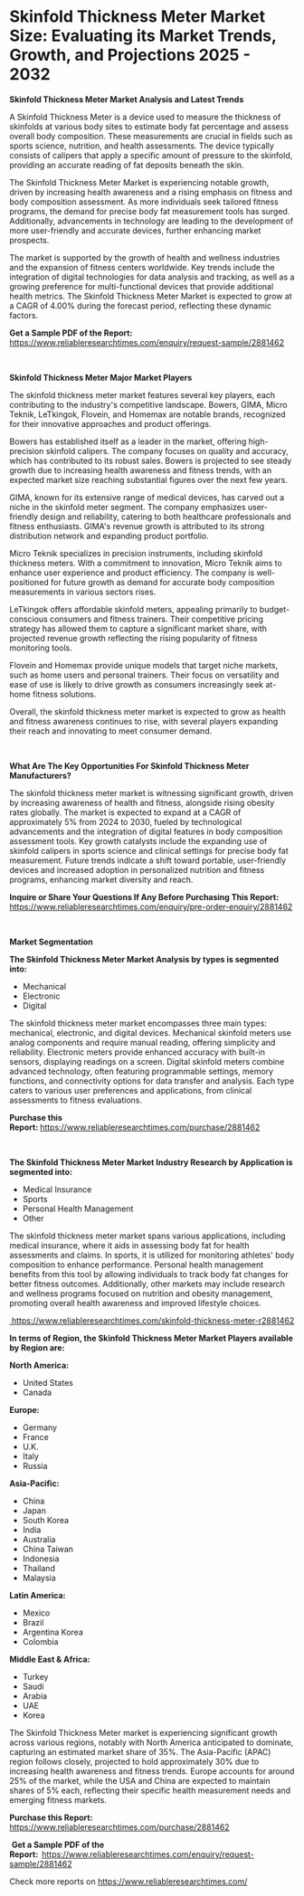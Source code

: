 <p><h1>Skinfold Thickness Meter Market Size: Evaluating its Market Trends, Growth, and Projections 2025 - 2032</h1></p><p><strong>Skinfold Thickness Meter Market Analysis and Latest Trends</strong></p>
<p><p>A Skinfold Thickness Meter is a device used to measure the thickness of skinfolds at various body sites to estimate body fat percentage and assess overall body composition. These measurements are crucial in fields such as sports science, nutrition, and health assessments. The device typically consists of calipers that apply a specific amount of pressure to the skinfold, providing an accurate reading of fat deposits beneath the skin.</p><p>The Skinfold Thickness Meter Market is experiencing notable growth, driven by increasing health awareness and a rising emphasis on fitness and body composition assessment. As more individuals seek tailored fitness programs, the demand for precise body fat measurement tools has surged. Additionally, advancements in technology are leading to the development of more user-friendly and accurate devices, further enhancing market prospects.</p><p>The market is supported by the growth of health and wellness industries and the expansion of fitness centers worldwide. Key trends include the integration of digital technologies for data analysis and tracking, as well as a growing preference for multi-functional devices that provide additional health metrics. The Skinfold Thickness Meter Market is expected to grow at a CAGR of 4.00% during the forecast period, reflecting these dynamic factors.</p></p>
<p><strong>Get a Sample PDF of the Report:&nbsp;</strong> <a href="https://www.reliableresearchtimes.com/enquiry/request-sample/2881462?utm_campaign=3011&utm_medium=2&utm_source=Github&utm_content=ia&utm_term=12032025&utm_id=skinfold-thickness-meter">https://www.reliableresearchtimes.com/enquiry/request-sample/2881462</a></p>
<p>&nbsp;</p>
<p><strong>Skinfold Thickness Meter Major Market Players</strong></p>
<p><p>The skinfold thickness meter market features several key players, each contributing to the industry's competitive landscape. Bowers, GIMA, Micro Teknik, LeTkingok, Flovein, and Homemax are notable brands, recognized for their innovative approaches and product offerings.</p><p>Bowers has established itself as a leader in the market, offering high-precision skinfold calipers. The company focuses on quality and accuracy, which has contributed to its robust sales. Bowers is projected to see steady growth due to increasing health awareness and fitness trends, with an expected market size reaching substantial figures over the next few years.</p><p>GIMA, known for its extensive range of medical devices, has carved out a niche in the skinfold meter segment. The company emphasizes user-friendly design and reliability, catering to both healthcare professionals and fitness enthusiasts. GIMA's revenue growth is attributed to its strong distribution network and expanding product portfolio.</p><p>Micro Teknik specializes in precision instruments, including skinfold thickness meters. With a commitment to innovation, Micro Teknik aims to enhance user experience and product efficiency. The company is well-positioned for future growth as demand for accurate body composition measurements in various sectors rises.</p><p>LeTkingok offers affordable skinfold meters, appealing primarily to budget-conscious consumers and fitness trainers. Their competitive pricing strategy has allowed them to capture a significant market share, with projected revenue growth reflecting the rising popularity of fitness monitoring tools.</p><p>Flovein and Homemax provide unique models that target niche markets, such as home users and personal trainers. Their focus on versatility and ease of use is likely to drive growth as consumers increasingly seek at-home fitness solutions.</p><p>Overall, the skinfold thickness meter market is expected to grow as health and fitness awareness continues to rise, with several players expanding their reach and innovating to meet consumer demand.</p></p>
<p>&nbsp;</p>
<p><strong>What Are The Key Opportunities For Skinfold Thickness Meter Manufacturers?</strong></p>
<p><p>The skinfold thickness meter market is witnessing significant growth, driven by increasing awareness of health and fitness, alongside rising obesity rates globally. The market is expected to expand at a CAGR of approximately 5% from 2024 to 2030, fueled by technological advancements and the integration of digital features in body composition assessment tools. Key growth catalysts include the expanding use of skinfold calipers in sports science and clinical settings for precise body fat measurement. Future trends indicate a shift toward portable, user-friendly devices and increased adoption in personalized nutrition and fitness programs, enhancing market diversity and reach.</p></p>
<p><strong>Inquire or Share Your Questions If Any Before Purchasing This Report:</strong> <a href="https://www.reliableresearchtimes.com/enquiry/pre-order-enquiry/2881462?utm_campaign=3011&utm_medium=2&utm_source=Github&utm_content=ia&utm_term=12032025&utm_id=skinfold-thickness-meter">https://www.reliableresearchtimes.com/enquiry/pre-order-enquiry/2881462</a></p>
<p>&nbsp;</p>
<p><strong>Market Segmentation</strong></p>
<p><strong>The Skinfold Thickness Meter Market Analysis by types is segmented into:</strong></p>
<p><ul><li>Mechanical</li><li>Electronic</li><li>Digital</li></ul></p>
<p><p>The skinfold thickness meter market encompasses three main types: mechanical, electronic, and digital devices. Mechanical skinfold meters use analog components and require manual reading, offering simplicity and reliability. Electronic meters provide enhanced accuracy with built-in sensors, displaying readings on a screen. Digital skinfold meters combine advanced technology, often featuring programmable settings, memory functions, and connectivity options for data transfer and analysis. Each type caters to various user preferences and applications, from clinical assessments to fitness evaluations.</p></p>
<p><strong>Purchase this Report:&nbsp;</strong><a href="https://www.reliableresearchtimes.com/purchase/2881462?utm_campaign=3011&utm_medium=2&utm_source=Github&utm_content=ia&utm_term=12032025&utm_id=skinfold-thickness-meter">https://www.reliableresearchtimes.com/purchase/2881462</a></p>
<p>&nbsp;</p>
<p><strong>The Skinfold Thickness Meter Market Industry Research by Application is segmented into:</strong></p>
<p><ul><li>Medical Insurance</li><li>Sports</li><li>Personal Health Management</li><li>Other</li></ul></p>
<p><p>The skinfold thickness meter market spans various applications, including medical insurance, where it aids in assessing body fat for health assessments and claims. In sports, it is utilized for monitoring athletes' body composition to enhance performance. Personal health management benefits from this tool by allowing individuals to track body fat changes for better fitness outcomes. Additionally, other markets may include research and wellness programs focused on nutrition and obesity management, promoting overall health awareness and improved lifestyle choices.</p></p>
<p><a href="https://www.reliableresearchtimes.com/skinfold-thickness-meter-r2881462?utm_campaign=3011&utm_medium=2&utm_source=Github&utm_content=ia&utm_term=12032025&utm_id=skinfold-thickness-meter">&nbsp;https://www.reliableresearchtimes.com/skinfold-thickness-meter-r2881462</a></p>
<p><strong>In terms of Region, the Skinfold Thickness Meter Market Players available by Region are:</strong></p>
<p>
    <p> <strong> North America: </strong>
        <ul>
            <li>United States</li>
            <li>Canada</li>
        </ul>
        </p> 
    <p> <strong> Europe: </strong>
        <ul>
            <li>Germany</li>
            <li>France</li>
            <li>U.K.</li>
            <li>Italy</li>
            <li>Russia</li>
        </ul>
        </p> 
    <p> <strong> Asia-Pacific: </strong>
        <ul>
            <li>China</li>
            <li>Japan</li>
            <li>South Korea</li>
            <li>India</li>
            <li>Australia</li>
            <li>China Taiwan</li>
            <li>Indonesia</li>
            <li>Thailand</li>
            <li>Malaysia</li>
        </ul>
        </p> 
    <p> <strong> Latin America: </strong>
        <ul>
            <li>Mexico</li>
            <li>Brazil</li>
            <li>Argentina Korea</li>
            <li>Colombia</li>
        </ul>
        </p> 
    <p> <strong> Middle East & Africa: </strong>
        <ul>
            <li>Turkey</li>
            <li>Saudi</li>
            <li>Arabia</li>
            <li>UAE</li>
            <li>Korea</li>
        </ul>
    </p>
    </p>
<p><p>The Skinfold Thickness Meter market is experiencing significant growth across various regions, notably with North America anticipated to dominate, capturing an estimated market share of 35%. The Asia-Pacific (APAC) region follows closely, projected to hold approximately 30% due to increasing health awareness and fitness trends. Europe accounts for around 25% of the market, while the USA and China are expected to maintain shares of 5% each, reflecting their specific health measurement needs and emerging fitness markets.</p></p>
<p><strong>Purchase this Report: </strong><a href="https://www.reliableresearchtimes.com/purchase/2881462?utm_campaign=3011&utm_medium=2&utm_source=Github&utm_content=ia&utm_term=12032025&utm_id=skinfold-thickness-meter">https://www.reliableresearchtimes.com/purchase/2881462</a></p>
<p>&nbsp;<strong>Get a Sample PDF of the Report:&nbsp;&nbsp;</strong><a href="https://www.reliableresearchtimes.com/enquiry/request-sample/2881462?utm_campaign=3011&utm_medium=2&utm_source=Github&utm_content=ia&utm_term=12032025&utm_id=skinfold-thickness-meter">https://www.reliableresearchtimes.com/enquiry/request-sample/2881462</a></p>
<p><strong></strong></p>
<p>Check more reports on <a href="https://www.reliableresearchtimes.com/?utm_campaign=3011&utm_medium=2&utm_source=Github&utm_content=ia&utm_term=12032025&utm_id=skinfold-thickness-meter">https://www.reliableresearchtimes.com/</a></p>